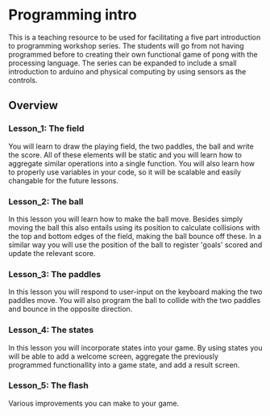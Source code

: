 # Programming intro

This is a teaching resource to be used for facilitating a five part introduction to programming workshop series. The students will go from not having programmed before to creating their own functional game of pong with the processing language. The series can be expanded to include a small introduction to arduino and physical computing by using sensors as the controls. 

## Overview

### Lesson_1: The field

You will learn to draw the playing field, the two paddles, the ball and write the score. All of these elements will be static and you will learn how to aggregate similar operations into a single function. You will also learn how to properly use variables in your code, so it will be scalable and easily changable for the future lessons.

### Lesson_2: The ball

In this lesson you will learn how to make the ball move. Besides simply moving the ball this also entails using its position to calculate collisions with the top and bottom edges of the field, making the ball bounce off these. In a similar way you will use the position of the ball to register 'goals' scored and update the relevant score. 

### Lesson_3: The paddles

In this lesson you will respond to user-input on the keyboard making the two paddles move. You will also program the ball to collide with the two paddles and bounce in the opposite direction. 

### Lesson_4: The states 

In this lesson you will incorporate states into your game. By using states you will be able to add a welcome screen, aggregate the previously programmed functionallity into a game state, and add a result screen. 

### Lesson_5: The flash

Various improvements you can make to your game. 